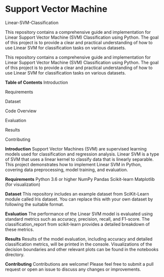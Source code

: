# Support Vector Machine
Linear-SVM-Classification

This repository contains a comprehensive guide and implementation for Linear Support Vector Machine (SVM) Classification using Python. The goal of this project is to provide a clear and practical understanding of how to use Linear SVM for classification tasks on various datasets.

This repository contains a comprehensive guide and implementation for Linear Support Vector Machine (SVM) Classification using Python. The goal of this project is to provide a clear and practical understanding of how to use Linear SVM for classification tasks on various datasets.

**Table of Contents**
Introduction

Requirements

Dataset

Code Overview

Evaluation

Results

Contributing


**Introduction**
Support Vector Machines (SVM) are supervised learning models used for classification and regression analysis. Linear SVM is a type of SVM that uses a linear kernel to classify data that is linearly separable. This project demonstrates how to implement Linear SVM in Python, covering data preprocessing, model training, and evaluation.

**Requirements**
Python 3.6 or higher
NumPy
Pandas
Scikit-learn
Matplotlib (for visualization)

**Dataset**
This repository includes an example dataset from SciKit-Learn module called Iris dataset. You can replace this with your own dataset by following the suitable format.

**Evaluation**
The performance of the Linear SVM model is evaluated using standard metrics such as accuracy, precision, recall, and F1-score. The classification_report from scikit-learn provides a detailed breakdown of these metrics.

**Results**
Results of the model evaluation, including accuracy and detailed classification metrics, will be printed in the console. Visualizations of the decision boundaries and other relevant plots can be found in the notebooks directory.

**Contributing**
Contributions are welcome! Please feel free to submit a pull request or open an issue to discuss any changes or improvements.
